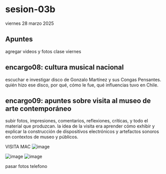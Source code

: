 # sesion-03b
viernes 28 marzo 2025

## Apuntes

agregar videos y fotos clase viernes


## encargo08: cultura musical nacional
escuchar e investigar disco de Gonzalo Martínez y sus Congas Pensantes. quién hizo ese disco, por qué, cómo le fue, qué influencias tuvo en Chile.


## encargo09: apuntes sobre visita al museo de arte contemporáneo
subir fotos, impresiones, comentarios, reflexiones, críticas, y todo el material que produzcan.
la idea de la visita era aprender cómo exhibir y explicar la construcción de dispositivos electrónicos y artefactos sonoros en contextos de museo y públicos.

VISITA MAC
![image](https://github.com/user-attachments/assets/27ed62f8-5f40-43a2-ae97-29e6680ee1f8)


![image](https://github.com/user-attachments/assets/961aef5b-5ade-437f-91b7-272856e3f90c) ![image](https://github.com/user-attachments/assets/3c85ac28-c3b0-4550-b71d-ace11f2b1d48)



pasar fotos telefono
